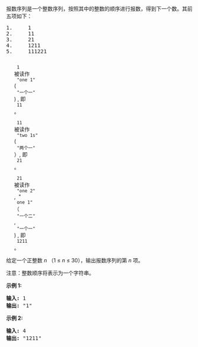 <html>
 <body>
  <p>
   报数序列是一个整数序列，按照其中的整数的顺序进行报数，得到下一个数。其前五项如下：
  </p>
  <pre>1.     1
2.     11
3.     21
4.     1211
5.     111221
</pre>
  <p>
   <code>
    1
   </code>
   被读作
   <code>
    "one 1"
   </code>
   (
   <code>
    "一个一"
   </code>
   ) , 即
   <code>
    11
   </code>
   。
   <br/>
   <code>
    11
   </code>
   被读作
   <code>
    "two 1s"
   </code>
   (
   <code>
    "两个一"
   </code>
   ）, 即
   <code>
    21
   </code>
   。
   <br/>
   <code>
    21
   </code>
   被读作
   <code>
    "one 2"
   </code>
   ,  "
   <code>
    one 1"
   </code>
   （
   <code>
    "一个二"
   </code>
   ,
   <code>
    "一个一"
   </code>
   ) , 即
   <code>
    1211
   </code>
   。
  </p>
  <p>
   给定一个正整数
   <em>
    n
   </em>
   （1 ≤
   <em>
    n
   </em>
   ≤ 30），输出报数序列的第
   <em>
    n
   </em>
   项。
  </p>
  <p>
   注意：整数顺序将表示为一个字符串。
  </p>
  <p>
  </p>
  <p>
   <strong>
    示例 1:
   </strong>
  </p>
  <pre><strong>输入:</strong> 1
<strong>输出:</strong> "1"
</pre>
  <p>
   <strong>
    示例 2:
   </strong>
  </p>
  <pre><strong>输入:</strong> 4
<strong>输出:</strong> "1211"
</pre>
 </body>
</html>